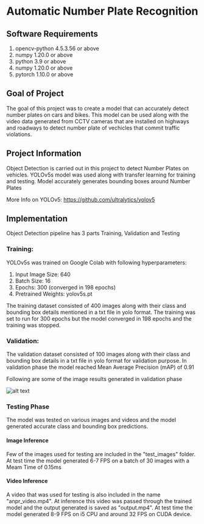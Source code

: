 # Automatic Number Plate Recognition

## Software Requirements
1) opencv-python 4.5.3.56 or above
2) numpy 1.20.0 or above
3) python 3.9 or above
4) numpy 1.20.0 or above
5) pytorch 1.10.0 or above

## **Goal of Project**
The goal of this project was to create a model that can accurately detect number plates on cars and bikes. This model can be used along with the video data generated from CCTV cameras that are installed on highways and roadways to detect number plate of vechicles that commit traffic violations.

## **Project Information**
Object Detection is carried out in this project to detect Number Plates on vehicles. YOLOv5s model was used along with transfer learning for training and testing. Model accurately generates bounding boxes around Number Plates 

More Info on YOLOv5: https://github.com/ultralytics/yolov5

## **Implementation**

Object Detection pipeline has 3 parts Training, Validation and Testing

### Training:

YOLOv5s was trained on Google Colab with following hyperparameters:

1) Input Image Size: 640
2) Batch Size: 16
3) Epochs: 300 (converged in 198 epochs)
4) Pretrained Weights: yolov5s.pt

The training dataset consisted of 400 images along with their class and bounding box details mentioned in a txt file in yolo format. The training was set to run for 300 epochs but the model converged in 198 epochs and the training was stopped.

### Validation:

The validation dataset consisted of 100 images along with their class and bounding box details in a txt file in yolo format for validation purpose. In validation phase the model reached Mean Average Precision (mAP) of 0.91

Following are some of the image results generated in validation phase

![alt text](https://github.com/wasdac9/automatic-number-plate-recognition/blob/main/val_batch0_pred.jpg?raw=true)

### Testing Phase
The model was tested on various images and videos and the model generated accurate class and bounding box predictions.

#### **Image Inference**
Few of the images used for testing are included in the "test_images" folder. At test time the model generated 6-7 FPS on a batch of 30 images with a Meam Time of 0.15ms

#### **Video Inference**
A video that was used for testing is also included in the name "anpr_video.mp4". At inference this video was passed through the trained model and the output generated is saved as "output.mp4". At test time the model generated 8-9 FPS on i5 CPU and around 32 FPS on CUDA device.




